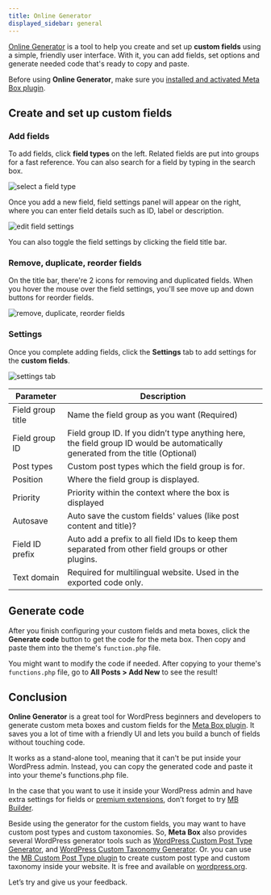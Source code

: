 ```yaml
---
title: Online Generator
displayed_sidebar: general
---
```


[Online Generator](https://metabox.io/online-generator/) is a tool to help you create and set up **custom fields** using a simple, friendly user interface. With it, you can add fields, set options and generate needed code that's ready to copy and paste.

Before using **Online Generator**, make sure you [installed and activated Meta Box plugin](/installation/).

## Create and set up custom fields

### Add fields

To add fields, click **field types** on the left. Related fields are put into groups for a fast reference. You can also search for a field by typing in the search box.

![select a field type](https://i.imgur.com/smn7Cd1.png)

Once you add a new field, field settings panel will appear on the right, where you can enter field details such as ID, label or description.

![edit field settings](https://i.imgur.com/JbpVTeK.png)

You can also toggle the field settings by clicking the field title bar.

### Remove, duplicate, reorder fields

On the title bar, there're 2 icons for removing and duplicated fields. When you hover the mouse over the field settings, you'll see move up and down buttons for reorder fields.

![remove, duplicate, reorder fields](https://i.imgur.com/L3lpw58.png)

### Settings

Once you complete adding fields, click the **Settings** tab to add settings for the **custom fields**.

![settings tab](https://i.imgur.com/arWhycr.png)

Parameter|Description
---|---
Field group title| Name the field group as you want (Required)
Field group ID| Field group ID. If you didn’t type anything here, the field group ID would be automatically generated from the title (Optional)
Post types|Custom post types which the field group is for.
Position|Where the field group is displayed.
Priority|Priority within the context where the box is displayed
Autosave|Auto save the custom fields' values (like post content and title)?
Field ID prefix|Auto add a prefix to all field IDs to keep them separated from other field groups or other plugins.
Text domain|Required for multilingual website. Used in the exported code only.

## Generate code

After you finish configuring your custom fields and meta boxes, click the **Generate code** button to get the code for the meta box. Then copy and paste them into the theme's `function.php` file.

You might want to modify the code if needed. After copying to your theme's `functions.php` file, go to **All Posts > Add New** to see the result!


## Conclusion

**Online Generator** is a great tool for WordPress beginners and developers to generate custom meta boxes and custom fields for the [Meta Box plugin](https://metabox.io/). It saves you a lot of time with a friendly UI and lets you build a bunch of fields without touching code.

It works as a stand-alone tool, meaning that it can't be put inside your WordPress admin. Instead, you can copy the generated code and paste it into your theme's functions.php file.

In the case that you want to use it inside your WordPress admin and have extra settings for fields or [premium extensions](https://metabox.io/plugins/), don’t forget to try [MB Builder](https://docs.metabox.io/extensions/meta-box-builder/).

Beside using the generator for the custom fields, you may want to have custom post types and custom taxonomies. So, **Meta Box** also provides several WordPress generator tools such as [WordPress Custom Post Type Generator](https://metabox.io/post-type-generator/), and [WordPress Custom Taxonomy Generator](https://metabox.io/taxonomy-generator/). Or. you can use the [MB Custom Post Type plugin](https://metabox.io/plugins/custom-post-type/) to create custom post type and custom taxonomy inside your website. It is free and available on [wordpress.org](https://wordpress.org/plugins/mb-custom-post-type/).

Let’s try and give us your feedback.
